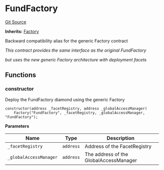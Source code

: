 # FundFactory
[Git Source](https://github.com/capsign/protocol/blob/dfa6820124c5610a6bfa06329447dbae7c24bc0a/src/Funds/factory/FundFactory.sol)

**Inherits:**
[Factory](/src/Diamonds/factory/Factory.sol/contract.Factory.md)

Backward compatibility alias for the generic Factory contract

*This contract provides the same interface as the original FundFactory*

*but uses the new generic Factory architecture with deployment facets*


## Functions
### constructor

Deploy the FundFactory diamond using the generic Factory


```solidity
constructor(address _facetRegistry, address _globalAccessManager)
    Factory("FundFactory", _facetRegistry, _globalAccessManager, "FundFactory");
```
**Parameters**

|Name|Type|Description|
|----|----|-----------|
|`_facetRegistry`|`address`|Address of the FacetRegistry|
|`_globalAccessManager`|`address`|The address of the GlobalAccessManager|


